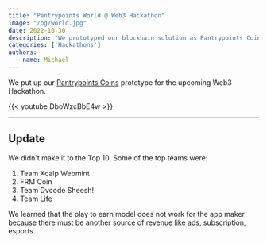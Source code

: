 ```yaml
---
title: "Pantrypoints World @ Web3 Hackathon"
image: "/og/world.jpg"
date: 2022-10-30
description: "We prototyped our blockhain solution as Pantrypoints Coins to be implemented by Pantrypoints World"
categories: ['Hackathons']
authors:
  - name: Michael
---
```



We put up our [Pantrypoints Coins](/services/coins/) prototype for the upcoming Web3 Hackathon.

<!-- {{< img src="/graphics/xcoins.png" alt="Xcoins" >}} -->

{{< youtube DboWzcBbE4w >}}


---

## Update

We didn't make it to the Top 10. Some of the top teams were:


1. Team Xcalp Webmint
2. FRM Coin 
3. Team Dvcode Sheesh! 
4. Team Life


We learned that the play to earn model does not work for the app maker because there must be another source of revenue like ads, subscription, esports. 


<!-- luis ygg
playdex 
acadarena

chris xave
nate globe 
tonivhi metago 
melvin ng huawei 100 partners, customers in PH
lee zhu bnbchain superior tech GameFi sponsorbiggest community of users bunance ecosystem

avenger dao - communityled security initiative 
archipelago labs = pdax coinbase froge  -->
